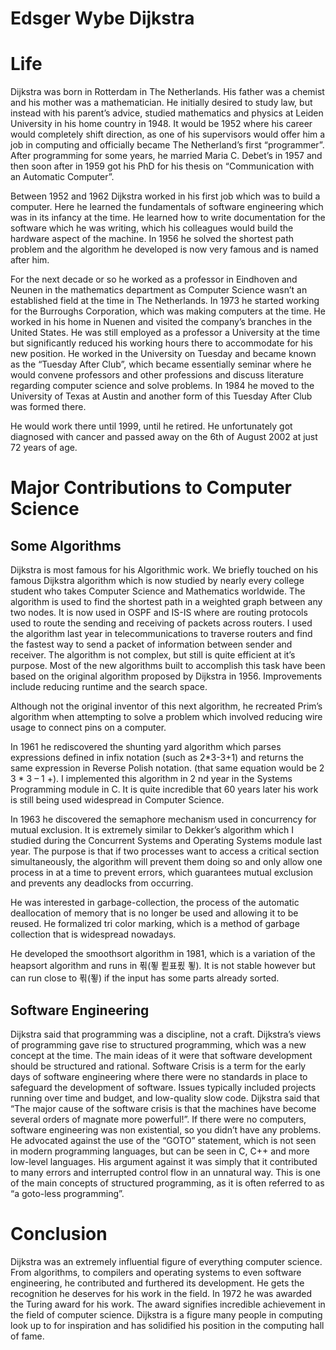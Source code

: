 # Edsger Wybe Dijkstra

# Life

Dijkstra was born in Rotterdam in The Netherlands. His father was a chemist and his
mother was a mathematician. He initially desired to study law, but instead with his
parent’s advice, studied mathematics and physics at Leiden University in his home
country in 1948. It would be 1952 where his career would completely shift direction, as
one of his supervisors would offer him a job in computing and officially became The
Netherland’s first “programmer”. After programming for some years, he married Maria
C. Debet’s in 1957 and then soon after in 1959 got his PhD for his thesis on
“Communication with an Automatic Computer”.

Between 1952 and 1962 Dijkstra worked in his first job which was to build a computer.
Here he learned the fundamentals of software engineering which was in its infancy at
the time. He learned how to write documentation for the software which he was
writing, which his colleagues would build the hardware aspect of the machine. In 1956
he solved the shortest path problem and the algorithm he developed is now very
famous and is named after him.

For the next decade or so he worked as a professor in Eindhoven and Neunen in the
mathematics department as Computer Science wasn’t an established field at the time in
The Netherlands. In 1973 he started working for the Burroughs Corporation, which was
making computers at the time. He worked in his home in Nuenen and visited the
company’s branches in the United States. He was still employed as a professor a
University at the time but significantly reduced his working hours there to
accommodate for his new position. He worked in the University on Tuesday and became
known as the “Tuesday After Club”, which became essentially seminar where he would
convene professors and other professions and discuss literature regarding computer
science and solve problems. In 1984 he moved to the University of Texas at Austin and
another form of this Tuesday After Club was formed there.

He would work there until 1999, until he retired. He unfortunately got diagnosed with
cancer and passed away on the 6th of August 2002 at just 72 years of age.


# Major Contributions to Computer Science

## Some Algorithms

Dijkstra is most famous for his Algorithmic work. We briefly touched on his famous
Dijkstra algorithm which is now studied by nearly every college student who takes
Computer Science and Mathematics worldwide. The algorithm is used to find the
shortest path in a weighted graph between any two nodes. It is now used in OSPF and
IS-IS where are routing protocols used to route the sending and receiving of packets
across routers. I used the algorithm last year in telecommunications to traverse routers
and find the fastest way to send a packet of information between sender and receiver.
The algorithm is not complex, but still is quite efficient at it’s purpose. Most of the new
algorithms built to accomplish this task have been based on the original algorithm
proposed by Dijkstra in 1956. Improvements include reducing runtime and the search
space.

Although not the original inventor of this next algorithm, he recreated Prim’s algorithm
when attempting to solve a problem which involved reducing wire usage to connect pins
on a computer.

In 1961 he rediscovered the shunting yard algorithm which parses expressions defined
in infix notation (such as 2*3-3+1) and returns the same expression in Reverse Polish
notation. (that same equation would be 2 3 * 3 – 1 +). I implemented this algorithm in
2 nd year in the Systems Programming module in C. It is quite incredible that 60 years
later his work is still being used widespread in Computer Science.

In 1963 he discovered the semaphore mechanism used in concurrency for mutual
exclusion. It is extremely similar to Dekker’s algorithm which I studied during the
Concurrent Systems and Operating Systems module last year. The purpose is that if two
processes want to access a critical section simultaneously, the algorithm will prevent
them doing so and only allow one process in at a time to prevent errors, which
guarantees mutual exclusion and prevents any deadlocks from occurring.

He was interested in garbage-collection, the process of the automatic deallocation of
memory that is no longer be used and allowing it to be reused. He formalized tri color
marking, which is a method of garbage collection that is widespread nowadays.

He developed the smoothsort algorithm in 1981, which is a variation of the heapsort
algorithm and runs in 푂(푛 푙표푔 푛)_._ It is not stable however but can run close to 푂(푛) if
the input has some parts already sorted.


## Software Engineering

Dijkstra said that programming was a discipline, not a craft. Dijkstra’s views of
programming gave rise to structured programming, which was a new concept at the
time. The main ideas of it were that software development should be structured and
rational. Software Crisis is a term for the early days of software engineering where there
were no standards in place to safeguard the development of software. Issues typically
included projects running over time and budget, and low-quality slow code. Dijkstra said
that “The major cause of the software crisis is that the machines have become several
orders of magnate more powerful!”. If there were no computers, software engineering
was non existential, so you didn’t have any problems. He advocated against the use of
the “GOTO” statement, which is not seen in modern programming languages, but can
be seen in C, C++ and more low-level languages. His argument against it was simply that
it contributed to many errors and interrupted control flow in an unnatural way. This is
one of the main concepts of structured programming, as it is often referred to as “a
goto-less programming”.

# Conclusion

Dijkstra was an extremely influential figure of everything computer science. From
algorithms, to compilers and operating systems to even software engineering, he
contributed and furthered its development. He gets the recognition he deserves for his
work in the field. In 1972 he was awarded the Turing award for his work. The award
signifies incredible achievement in the field of computer science. Dijkstra is a figure
many people in computing look up to for inspiration and has solidified his position in the
computing hall of fame.




